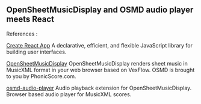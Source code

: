 ## OpenSheetMusicDisplay and OSMD audio player meets React

References :

[Create React App](https://github.com/facebook/create-react-app)
A declarative, efficient, and flexible JavaScript library for building user interfaces.

[OpenSheetMusicDisplay](https://github.com/opensheetmusicdisplay/opensheetmusicdisplay)
OpenSheetMusicDisplay renders sheet music in MusicXML format in your web browser based on VexFlow. OSMD is brought to you by PhonicScore.com.

[osmd-audio-player](https://github.com/jimutt/osmd-audio-player)
Audio playback extension for OpenSheetMusicDisplay. Browser based audio player for MusicXML scores.
